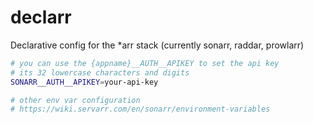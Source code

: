 # declarr 
Declarative config for the *arr stack (currently sonarr, raddar, prowlarr)

```bash
# you can use the {appname}__AUTH__APIKEY to set the api key
# its 32 lowercase characters and digits
SONARR__AUTH__APIKEY=your-api-key

# other env var configuration 
# https://wiki.servarr.com/en/sonarr/environment-variables
```

